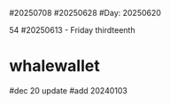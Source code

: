 #20250708
#20250628
#Day: 20250620

54
#20250613 - Friday thirdteenth
# whalewallet
#dec 20 update
#add 20240103
